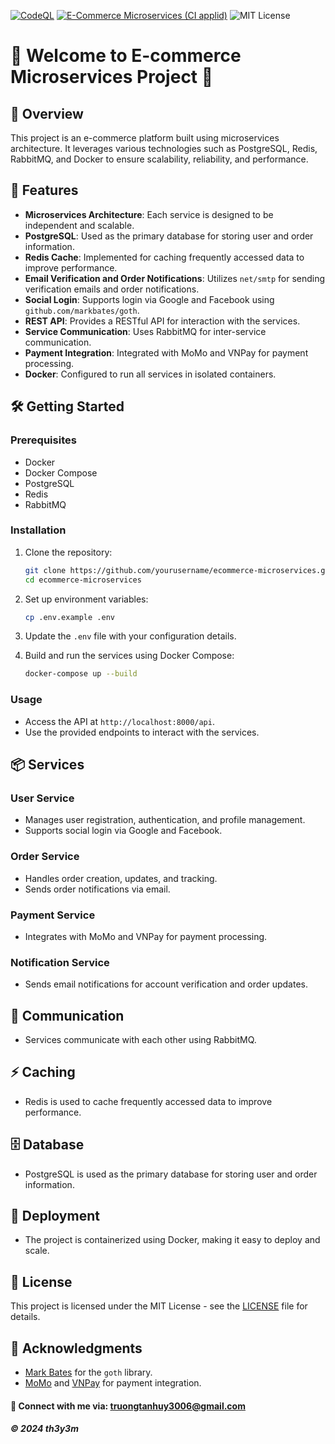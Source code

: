 [![CodeQL](https://github.com/th3y3m/e-commerce-microservices/actions/workflows/github-code-scanning/codeql/badge.svg)](https://github.com/th3y3m/e-commerce-microservices/actions/workflows/github-code-scanning/codeql)
[![E-Commerce Microservices (CI applid)](https://github.com/th3y3m/e-commerce-microservices/actions/workflows/ci-script.yml/badge.svg)](https://github.com/th3y3m/e-commerce-microservices/actions/workflows/ci-script.yml)
![MIT License](https://img.shields.io/badge/License-MIT-yellow.svg)


# 🎉 Welcome to E-commerce Microservices Project 🎉

## 🌟 Overview
This project is an e-commerce platform built using microservices architecture. It leverages various technologies such as PostgreSQL, Redis, RabbitMQ, and Docker to ensure scalability, reliability, and performance.

## 🚀 Features
- **Microservices Architecture**: Each service is designed to be independent and scalable.
- **PostgreSQL**: Used as the primary database for storing user and order information.
- **Redis Cache**: Implemented for caching frequently accessed data to improve performance.
- **Email Verification and Order Notifications**: Utilizes `net/smtp` for sending verification emails and order notifications.
- **Social Login**: Supports login via Google and Facebook using `github.com/markbates/goth`.
- **REST API**: Provides a RESTful API for interaction with the services.
- **Service Communication**: Uses RabbitMQ for inter-service communication.
- **Payment Integration**: Integrated with MoMo and VNPay for payment processing.
- **Docker**: Configured to run all services in isolated containers.

## 🛠️ Getting Started

### Prerequisites
- Docker
- Docker Compose
- PostgreSQL
- Redis
- RabbitMQ

### Installation
1. Clone the repository:
    ```sh
    git clone https://github.com/yourusername/ecommerce-microservices.git
    cd ecommerce-microservices
    ```

2. Set up environment variables:
    ```sh
    cp .env.example .env
    ```

3. Update the `.env` file with your configuration details.

4. Build and run the services using Docker Compose:
    ```sh
    docker-compose up --build
    ```

### Usage
- Access the API at `http://localhost:8000/api`.
- Use the provided endpoints to interact with the services.

## 📦 Services

### User Service
- Manages user registration, authentication, and profile management.
- Supports social login via Google and Facebook.

### Order Service
- Handles order creation, updates, and tracking.
- Sends order notifications via email.

### Payment Service
- Integrates with MoMo and VNPay for payment processing.

### Notification Service
- Sends email notifications for account verification and order updates.

## 🔄 Communication
- Services communicate with each other using RabbitMQ.

## ⚡ Caching
- Redis is used to cache frequently accessed data to improve performance.

## 🗄️ Database
- PostgreSQL is used as the primary database for storing user and order information.

## 🚀 Deployment
- The project is containerized using Docker, making it easy to deploy and scale.

## 📜 License
This project is licensed under the MIT License - see the [LICENSE](LICENSE) file for details.

## 🙏 Acknowledgments
- [Mark Bates](https://github.com/markbates/goth) for the `goth` library.
- [MoMo](https://momo.vn) and [VNPay](https://vnpay.vn) for payment integration.

#### 📧 Connect with me via: truongtanhuy3006@gmail.com

##### © 2024 th3y3m
